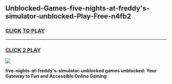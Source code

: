 
## Unblocked-Games-five-nights-at-freddy's-simulator-unblocked-Play-Free-n4fb2
<h3>
<a href="https://premium76.site?title=five-nights-at-freddy's-simulator-unblocked&ref=23A">CLICK TO PLAY</a></h3>
<hr>

<h3>
<a href="https://premium76.site?title=five-nights-at-freddy's-simulator-unblocked&ref=23A">CLICK 2 PLAY</a>
  
</h3>

<a href="https://premium76.site?title=five-nights-at-freddy's-simulator-unblocked&ref=23A"><img src="https://clearcache.store/games.png"></a>


**five-nights-at-freddy's-simulator-unblocked games unblocked: Your Gateway to Fun and Accessible Online Gaming**
